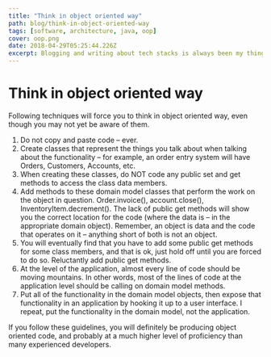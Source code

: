 ```yaml
---
title: "Think in object oriented way"
path: blog/think-in-object-oriented-way
tags: [software, architecture, java, oop]
cover: oop.png
date: 2018-04-29T05:25:44.226Z
excerpt: Blogging and writing about tech stacks is always been my thing. Think in object oriented way
---
```


# Think in object oriented way

Following techniques will force you to think in object oriented way, even though you may not yet be aware of them.

1. Do not copy and paste code – ever.
1. Create classes that represent the things you talk about when talking about the functionality – for example, an order entry system will have Orders, Customers, Accounts, etc.
1. When creating these classes, do NOT code any public set and get methods to access the class data members.
1. Add methods to these domain model classes that perform the work on the object in question. Order.invoice(), account.close(), InventoryItem.decrement(). The lack of public get methods will show you the correct location for the code (where the data is – in the appropriate domain object). Remember, an object is data and the code that operates on it – anything short of both is not an object.
1. You will eventually find that you have to add some public get methods for some class members, and that is ok, just hold off until you are forced to do so. Reluctantly add public get methods.
1. At the level of the application, almost every line of code should be moving mountains. In other words, most of the lines of code at the application level should be calling on domain model methods.
1. Put all of the functionality in the domain model objects, then expose that functionality in an application by hooking it up to a user interface. I repeat, put the functionality in the domain model, not the application.

If you follow these guidelines, you will definitely be producing object oriented code, and probably at a much higher level of proficiency than many experienced developers.
